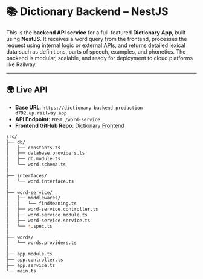 # 📚 Dictionary Backend – NestJS

This is the **backend API service** for a full-featured **Dictionary App**, built using **NestJS**. It receives a word query from the frontend, processes the request using internal logic or external APIs, and returns detailed lexical data such as definitions, parts of speech, examples, and phonetics. The backend is modular, scalable, and ready for deployment to cloud platforms like Railway.

---

## 🌍 Live API

- **Base URL**: `https://dictionary-backend-production-d792.up.railway.app`
- **API Endpoint**: `POST /word-service`
- **Frontend GitHub Repo**: [Dictionary Frontend](https://github.com/owenlovescoding/dictionary)


```bash
src/
├── db/
│   ├── constants.ts
│   ├── database.providers.ts
│   ├── db.module.ts
│   └── word.schema.ts
│
├── interfaces/
│   └── word.interface.ts
│
├── word-service/
│   ├── middlewares/
│   │   └── findMeaning.ts
│   ├── word-service.controller.ts
│   ├── word-service.module.ts
│   ├── word-service.service.ts
│   └── *.spec.ts
│
├── words/
│   └── words.providers.ts
│
├── app.module.ts
├── app.controller.ts
├── app.service.ts
└── main.ts
